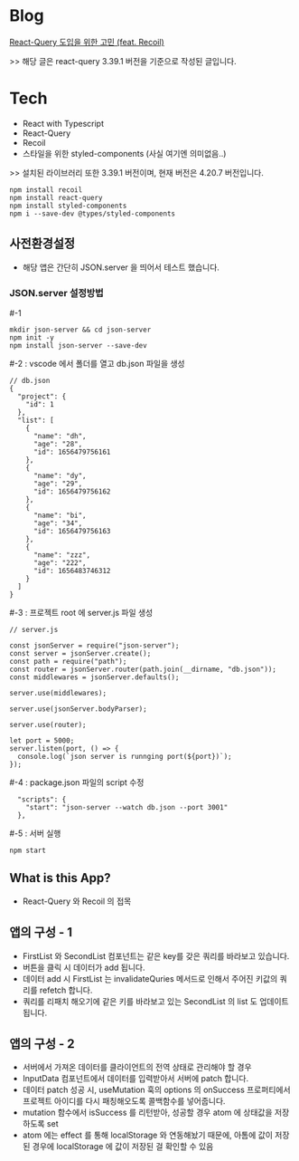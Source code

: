 # Blog
<a href="https://tech.osci.kr/2022/07/13/react-query/">React-Query 도입을 위한 고민 (feat. Recoil)</a>
<p>>> 해당 글은 react-query 3.39.1 버전을 기준으로 작성된 글입니다.</p>

# Tech

- React with Typescript
- React-Query
- Recoil
- 스타일을 위한 styled-components (사실 여기엔 의미없음..)

<p>>> 설치된 라이브러리 또한 3.39.1 버전이며, 현재 버전은 4.20.7 버전입니다.</p>
 
```
npm install recoil
npm install react-query
npm install styled-components
npm i --save-dev @types/styled-components
```

## 사전환경설정

- 해당 앱은 간단히 JSON.server 을 띄어서 테스트 했습니다.


### JSON.server 설정방법

#-1

```
mkdir json-server && cd json-server
npm init -y
npm install json-server --save-dev
```

#-2 : vscode 에서 폴더를 열고 db.json 파일을 생성

```
// db.json
{
  "project": {
    "id": 1
  },
  "list": [
    {
      "name": "dh",
      "age": "28",
      "id": 1656479756161
    },
    {
      "name": "dy",
      "age": "29",
      "id": 1656479756162
    },
    {
      "name": "bi",
      "age": "34",
      "id": 1656479756163
    },
    {
      "name": "zzz",
      "age": "222",
      "id": 1656483746312
    }
  ]
}
```

#-3 : 프로젝트 root 에 server.js 파일 생성

```
// server.js

const jsonServer = require("json-server");
const server = jsonServer.create();
const path = require("path");
const router = jsonServer.router(path.join(__dirname, "db.json"));
const middlewares = jsonServer.defaults();

server.use(middlewares);

server.use(jsonServer.bodyParser);

server.use(router);

let port = 5000;
server.listen(port, () => {
  console.log(`json server is runnging port(${port})`);
});

```

#-4 : package.json 파일의 script 수정

```
  "scripts": {
    "start": "json-server --watch db.json --port 3001"
  },
```

#-5 : 서버 실행

```
npm start
```

## What is this App?

- React-Query 와 Recoil 의 접목

## 앱의 구성 - 1

- FirstList 와 SecondList 컴포넌트는 같은 key를 갖은 쿼리를 바라보고 있습니다.
- 버튼을 클릭 시 데이터가 add 됩니다.
- 데이터 add 시 FirstList 는 invalidateQuries 메서드로 인해서 주어진 키값의 쿼리를 refetch 합니다.
- 쿼리를 리패치 해오기에 같은 키를 바라보고 있는 SecondList 의 list 도 업데이트 됩니다.

## 앱의 구성 - 2

- 서버에서 가져온 데이터를 클라이언트의 전역 상태로 관리해야 할 경우
- InputData 컴포넌트에서 데이터를 입력받아서 서버에 patch 합니다.
- 데이터 patch 성공 시, useMutation 훅의 options 의 onSuccess 프로퍼티에서 프로젝트 아이디를 다시 패칭해오도록 콜백함수를 넣어줍니다.
- mutation 함수에서 isSuccess 를 리턴받아, 성공할 경우 atom 에 상태값을 저장하도록 set
- atom 에는 effect 를 통해 localStorage 와 연동해놨기 때문에, 아톰에 값이 저장된 경우에 localStorage 에 값이 저장된 걸 확인할 수 있음
